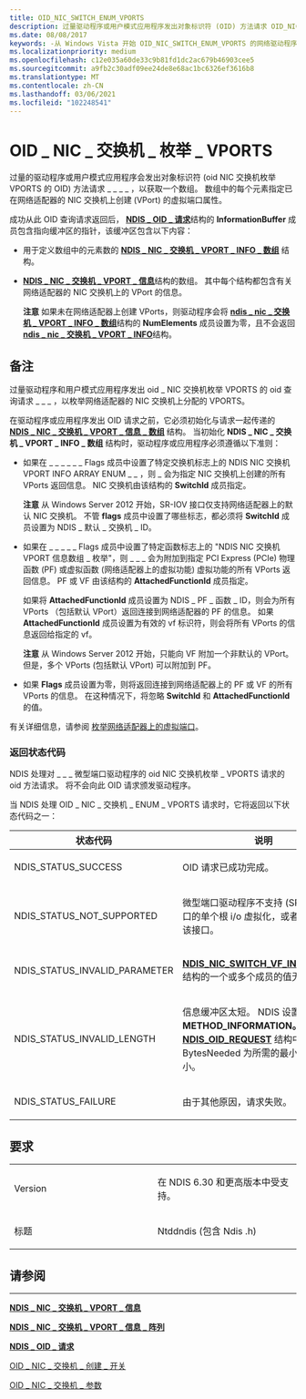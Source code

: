 ```yaml
---
title: OID_NIC_SWITCH_ENUM_VPORTS
description: 过量驱动程序或用户模式应用程序发出对象标识符 (OID) 方法请求 OID_NIC_SWITCH_ENUM_VPORTS 获取数组。
ms.date: 08/08/2017
keywords: -从 Windows Vista 开始 OID_NIC_SWITCH_ENUM_VPORTS 的网络驱动程序
ms.localizationpriority: medium
ms.openlocfilehash: c12e035a60de33c9b81fd1dc2ac679b46903cee5
ms.sourcegitcommit: a9fb2c30adf09ee24de8e68ac1bc6326ef3616b8
ms.translationtype: MT
ms.contentlocale: zh-CN
ms.lasthandoff: 03/06/2021
ms.locfileid: "102248541"
---
```

# <a name="oid_nic_switch_enum_vports"></a>OID \_ NIC \_ 交换机 \_ 枚举 \_ VPORTS


过量的驱动程序或用户模式应用程序会发出对象标识符 (oid NIC 交换机枚举 VPORTS 的 OID) 方法请求 \_ \_ \_ \_ ，以获取一个数组。 数组中的每个元素指定已在网络适配器的 NIC 交换机上创建 (VPort) 的虚拟端口属性。

成功从此 OID 查询请求返回后， [**NDIS \_ OID \_ 请求**](/windows-hardware/drivers/ddi/oidrequest/ns-oidrequest-ndis_oid_request)结构的 **InformationBuffer** 成员包含指向缓冲区的指针，该缓冲区包含以下内容：

-   用于定义数组中的元素数的 [**NDIS \_ NIC \_ 交换机 \_ VPORT \_ INFO \_ 数组**](/windows-hardware/drivers/ddi/ntddndis/ns-ntddndis-_ndis_nic_switch_vport_info_array) 结构。

-   [**NDIS \_ NIC \_ 交换机 \_ VPORT \_ 信息**](/windows-hardware/drivers/ddi/ntddndis/ns-ntddndis-_ndis_nic_switch_vport_info)结构的数组。 其中每个结构都包含有关网络适配器的 NIC 交换机上的 VPort 的信息。

    **注意** 如果未在网络适配器上创建 VPorts，则驱动程序会将 [**ndis \_ nic \_ 交换机 \_ VPORT \_ INFO \_ 数组**](/windows-hardware/drivers/ddi/ntddndis/ns-ntddndis-_ndis_nic_switch_vport_info_array)结构的 **NumElements** 成员设置为零，且不会返回 [**ndis \_ nic \_ 交换机 \_ VPORT \_ INFO**](/windows-hardware/drivers/ddi/ntddndis/ns-ntddndis-_ndis_nic_switch_vport_info)结构。

     

<a name="remarks"></a>备注
-------

过量驱动程序和用户模式应用程序发出 oid \_ NIC 交换机枚举 VPORTS 的 oid 查询请求 \_ \_ \_ ，以枚举网络适配器的 NIC 交换机上分配的 VPORTS。

在驱动程序或应用程序发出 OID 请求之前，它必须初始化与请求一起传递的 [**NDIS \_ NIC \_ 交换机 \_ VPORT \_ 信息 \_ 数组**](/windows-hardware/drivers/ddi/ntddndis/ns-ntddndis-_ndis_nic_switch_vport_info_array) 结构。 当初始化 **NDIS \_ NIC \_ 交换机 \_ VPORT \_ INFO \_ 数组** 结构时，驱动程序或应用程序必须遵循以下准则：

-   如果在 \_ \_ \_ \_ \_ \_ Flags 成员中设置了特定交换机标志上的 NDIS NIC 交换机 VPORT INFO ARRAY ENUM \_ \_ ，则 \_ 会为指定 NIC 交换机上创建的所有 VPorts 返回信息。  NIC 交换机由该结构的 **SwitchId** 成员指定。

    **注意**  从 Windows Server 2012 开始，SR-IOV 接口仅支持网络适配器上的默认 NIC 交换机。 不管 **flags** 成员中设置了哪些标志，都必须将 **SwitchId** 成员设置为 NDIS \_ 默认 \_ 交换机 \_ ID。

     

-   如果在 \_ \_ \_ \_ \_ Flags 成员中设置了特定函数标志上的 "NDIS NIC 交换机 VPORT 信息数组 \_ 枚举"，则 \_ \_ \_ 会为附加到指定 PCI Express (PCIe) 物理函数 (PF) 或虚拟函数 (网络适配器上的虚拟功能) 虚拟功能的所有 VPorts 返回信息。  PF 或 VF 由该结构的 **AttachedFunctionId** 成员指定。

    如果将 **AttachedFunctionId** 成员设置为 NDIS \_ PF \_ 函数 \_ ID，则会为所有 VPorts （包括默认 VPort）返回连接到网络适配器的 PF 的信息。 如果 **AttachedFunctionId** 成员设置为有效的 vf 标识符，则会将所有 VPorts 的信息返回给指定的 vf。

    **注意**  从 Windows Server 2012 开始，只能向 VF 附加一个非默认的 VPort。 但是，多个 VPorts (包括默认 VPort) 可以附加到 PF。

     

-   如果 **Flags** 成员设置为零，则将返回连接到网络适配器上的 PF 或 VF 的所有 VPorts 的信息。 在这种情况下，将忽略 **SwitchId** 和 **AttachedFunctionId** 的值。

有关详细信息，请参阅 [枚举网络适配器上的虚拟端口](./enumerating-virtual-ports-on-a-network-adapter.md)。

### <a name="return-status-codes"></a>返回状态代码

NDIS 处理对 \_ \_ \_ 微型端口驱动程序的 oid NIC 交换机枚举 \_ VPORTS 请求的 oid 方法请求。 将不会向此 OID 请求颁发驱动程序。

当 NDIS 处理 OID \_ NIC \_ 交换机 \_ ENUM \_ VPORTS 请求时，它将返回以下状态代码之一：

<table>
<colgroup>
<col width="50%" />
<col width="50%" />
</colgroup>
<thead>
<tr class="header">
<th>状态代码</th>
<th>说明</th>
</tr>
</thead>
<tbody>
<tr class="odd">
<td><p>NDIS_STATUS_SUCCESS</p></td>
<td><p>OID 请求已成功完成。</p></td>
</tr>
<tr class="even">
<td><p>NDIS_STATUS_NOT_SUPPORTED</p></td>
<td><p>微型端口驱动程序不支持 (SR-IOV) 接口的单个根 i/o 虚拟化，或者未启用使用该接口。</p></td>
</tr>
<tr class="odd">
<td><p>NDIS_STATUS_INVALID_PARAMETER</p></td>
<td><p><a href="/windows-hardware/drivers/ddi/ntddndis/ns-ntddndis-_ndis_nic_switch_vf_info_array" data-raw-source="[&lt;strong&gt;NDIS_NIC_SWITCH_VF_INFO_ARRAY&lt;/strong&gt;](/windows-hardware/drivers/ddi/ntddndis/ns-ntddndis-_ndis_nic_switch_vf_info_array)"><strong>NDIS_NIC_SWITCH_VF_INFO_ARRAY</strong></a>结构的一个或多个成员的值无效。</p></td>
</tr>
<tr class="even">
<td><p>NDIS_STATUS_INVALID_LENGTH</p></td>
<td><p>信息缓冲区太短。 NDIS 设置 <strong>数据。METHOD_INFORMATION。</strong> 将 <a href="/windows-hardware/drivers/ddi/ndis/ns-ndis-_ndis_oid_request" data-raw-source="[&lt;strong&gt;NDIS_OID_REQUEST&lt;/strong&gt;](/windows-hardware/drivers/ddi/oidrequest/ns-oidrequest-ndis_oid_request)"><strong>NDIS_OID_REQUEST</strong></a> 结构中的成员 BytesNeeded 为所需的最小缓冲区大小。</p></td>
</tr>
<tr class="odd">
<td><p>NDIS_STATUS_FAILURE</p></td>
<td><p>由于其他原因，请求失败。</p></td>
</tr>
</tbody>
</table>

 

<a name="requirements"></a>要求
------------

<table>
<colgroup>
<col width="50%" />
<col width="50%" />
</colgroup>
<tbody>
<tr class="odd">
<td><p>Version</p></td>
<td><p>在 NDIS 6.30 和更高版本中受支持。</p></td>
</tr>
<tr class="even">
<td><p>标题</p></td>
<td>Ntddndis (包含 Ndis .h) </td>
</tr>
</tbody>
</table>

## <a name="see-also"></a>请参阅


****
[**NDIS \_ NIC \_ 交换机 \_ VPORT \_ 信息**](/windows-hardware/drivers/ddi/ntddndis/ns-ntddndis-_ndis_nic_switch_vport_info)

[**NDIS \_ NIC \_ 交换机 \_ VPORT \_ 信息 \_ 阵列**](/windows-hardware/drivers/ddi/ntddndis/ns-ntddndis-_ndis_nic_switch_vport_info_array)

[**NDIS \_ OID \_ 请求**](/windows-hardware/drivers/ddi/oidrequest/ns-oidrequest-ndis_oid_request)

[OID \_ NIC \_ 交换机 \_ 创建 \_ 开关](oid-nic-switch-create-switch.md)

[OID \_ NIC \_ 交换机 \_ 参数](oid-nic-switch-parameters.md)

